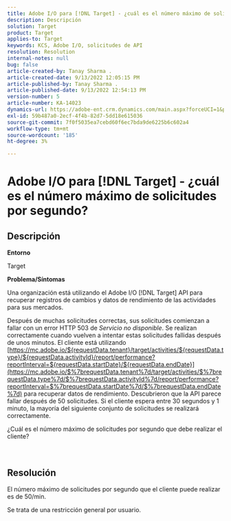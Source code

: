 ```yaml
---
title: Adobe I/O para [!DNL Target] - ¿cuál es el número máximo de solicitudes por segundo?
description: Descripción
solution: Target
product: Target
applies-to: Target
keywords: KCS, Adobe I/O, solicitudes de API
resolution: Resolution
internal-notes: null
bug: false
article-created-by: Tanay Sharma .
article-created-date: 9/13/2022 12:05:15 PM
article-published-by: Tanay Sharma .
article-published-date: 9/13/2022 12:54:13 PM
version-number: 5
article-number: KA-14023
dynamics-url: https://adobe-ent.crm.dynamics.com/main.aspx?forceUCI=1&pagetype=entityrecord&etn=knowledgearticle&id=b391cf4d-5c33-ed11-9db1-002248086735
exl-id: 59b487a0-2ecf-4f4b-82d7-5dd18e615036
source-git-commit: 7f0f5035ea7cebd60f6ec7bda9de6225b6c602a4
workflow-type: tm+mt
source-wordcount: '185'
ht-degree: 3%

---
```


# Adobe I/O para [!DNL Target] - ¿cuál es el número máximo de solicitudes por segundo?

## Descripción


<b>Entorno</b>

Target



<b>Problema/Síntomas</b>

Una organización está utilizando el Adobe I/O [!DNL Target] API para recuperar registros de cambios y datos de rendimiento de las actividades para sus mercados.

Después de muchas solicitudes correctas, sus solicitudes comienzan a fallar con un error HTTP 503 de *Servicio no disponible*. Se realizan correctamente cuando vuelven a intentar estas solicitudes fallidas después de unos minutos. El cliente está utilizando [https://mc.adobe.io/${requestData.tenant}/target/activities/${requestData.type}/${requestData.activityId}/report/performance?reportInterval=${requestData.startDate}/${requestData.endDate}](https://mc.adobe.io/$%7brequestData.tenant%7d/target/activities/$%7brequestData.type%7d/$%7brequestData.activityId%7d/report/performance?reportInterval=$%7brequestData.startDate%7d/$%7brequestData.endDate%7d) para recuperar datos de rendimiento. Descubrieron que la API parece fallar después de 50 solicitudes. Si el cliente espera entre 30 segundos y 1 minuto, la mayoría del siguiente conjunto de solicitudes se realizará correctamente.



¿Cuál es el número máximo de solicitudes por segundo que debe realizar el cliente?
<br><br> <br>

## Resolución


El número máximo de solicitudes por segundo que el cliente puede realizar es de 50/min.

Se trata de una restricción general por usuario.
